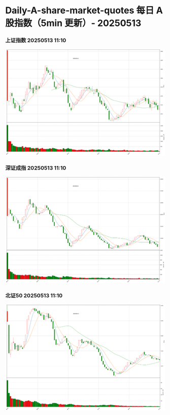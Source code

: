 
# Daily-A-share-market-quotes 每日 A 股指数（5min 更新）- 20250513

### 上证指数 20250513 11:10
![](./fig/2025/5/20250513-sh000001.png)

### 深证成指 20250513 11:10
![](./fig/2025/5/20250513-sz399001.png)

### 北证50 20250513 11:10
![](./fig/2025/5/20250513-bj899050.png)
